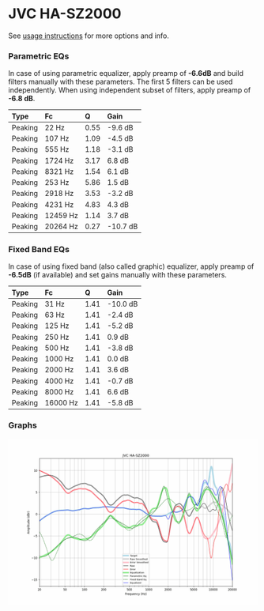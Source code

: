 # JVC HA-SZ2000
See [usage instructions](https://github.com/jaakkopasanen/AutoEq#usage) for more options and info.

### Parametric EQs
In case of using parametric equalizer, apply preamp of **-6.6dB** and build filters manually
with these parameters. The first 5 filters can be used independently.
When using independent subset of filters, apply preamp of **-6.8 dB**.

| Type    | Fc       |    Q | Gain     |
|:--------|:---------|:-----|:---------|
| Peaking | 22 Hz    | 0.55 | -9.6 dB  |
| Peaking | 107 Hz   | 1.09 | -4.5 dB  |
| Peaking | 555 Hz   | 1.18 | -3.1 dB  |
| Peaking | 1724 Hz  | 3.17 | 6.8 dB   |
| Peaking | 8321 Hz  | 1.54 | 6.1 dB   |
| Peaking | 253 Hz   | 5.86 | 1.5 dB   |
| Peaking | 2918 Hz  | 3.53 | -3.2 dB  |
| Peaking | 4231 Hz  | 4.83 | 4.3 dB   |
| Peaking | 12459 Hz | 1.14 | 3.7 dB   |
| Peaking | 20264 Hz | 0.27 | -10.7 dB |

### Fixed Band EQs
In case of using fixed band (also called graphic) equalizer, apply preamp of **-6.5dB**
(if available) and set gains manually with these parameters.

| Type    | Fc       |    Q | Gain     |
|:--------|:---------|:-----|:---------|
| Peaking | 31 Hz    | 1.41 | -10.0 dB |
| Peaking | 63 Hz    | 1.41 | -2.4 dB  |
| Peaking | 125 Hz   | 1.41 | -5.2 dB  |
| Peaking | 250 Hz   | 1.41 | 0.9 dB   |
| Peaking | 500 Hz   | 1.41 | -3.8 dB  |
| Peaking | 1000 Hz  | 1.41 | 0.0 dB   |
| Peaking | 2000 Hz  | 1.41 | 3.6 dB   |
| Peaking | 4000 Hz  | 1.41 | -0.7 dB  |
| Peaking | 8000 Hz  | 1.41 | 6.6 dB   |
| Peaking | 16000 Hz | 1.41 | -5.8 dB  |

### Graphs
![](./JVC%20HA-SZ2000.png)